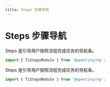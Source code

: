 ```yaml
---
title: Steps 步骤导航
---
```

# Steps 步骤导航

<div class="used-tiny">

Steps 是引导用户按照流程完成任务的导航条。&nbsp;&nbsp;

```typescript
import { TiStepsModule } from '@opentiny/ng';
```

</div>

<div class="used-config">

Steps 是引导用户按照流程完成任务的导航条。&nbsp;&nbsp;

```typescript
import { TiStepsModule } from '@opentiny/ng';
```
</div>
